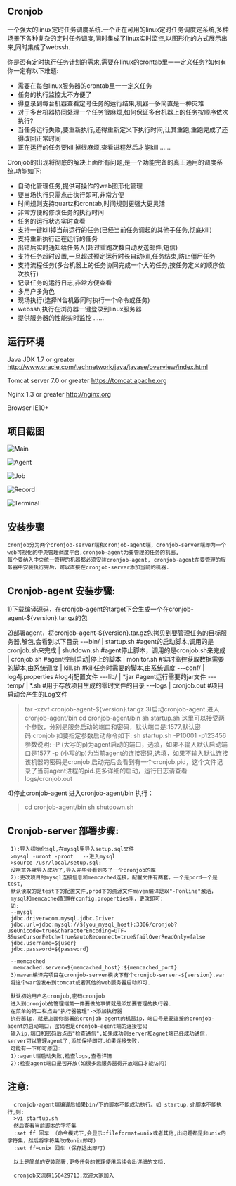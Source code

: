 ## Cronjob

    
一个强大的linux定时任务调度系统.一个正在可用的linux定时任务调度定系统,多种场景下各种复杂的定时任务调度,同时集成了linux实时监控,以图形化的方式展示出来,同时集成了webssh.

你是否有定时执行任务计划的需求,需要在linux的crontab里一一定义任务?如何有你一定有以下难题:
 -  需要在每台linux服务器的crontab里一一定义任务
 -  任务的执行监控太不方便了
 -  得登录到每台机器查看定时任务的运行结果,机器一多简直是一种灾难
 -  对于多台机器协同处理一个任务很麻烦,如何保证多台机器上的任务按顺序依次执行?
 -  当任务运行失败,要重新执行,还得重新定义下执行时间,让其重跑,重跑完成了还得改回正常时间
 -  正在运行的任务要kill掉很麻烦,查看进程然后才能kill
......

Cronjob的出现将彻底的解决上面所有问题,是一个功能完备的真正通用的调度系统.功能如下:
 -  自动化管理任务,提供可操作的web图形化管理
 -  要当场执行只需点击执行即可,非常方便
 -  时间规则支持quartz和crontab,时间规则更强大更灵活
 -  非常方便的修改任务的执行时间
 -  任务的运行状态实时查看
 -  支持一键kill掉当前运行的任务(已经当前任务调起的其他子任务,彻底kill)
 -  支持重新执行正在运行的任务
 -  出错后实时通知给任务人(超过重跑次数自动发送邮件,短信)
 -  支持任务超时设置,一旦超过预定运行时长自动kill,任务结束,防止僵尸任务
 -  支持流程任务(多台机器上的任务协同完成一个大的任务,按任务定义的顺序依次执行)
 -  记录任务的运行日志,非常方便查看
 -  多用户多角色
 -  现场执行(选择N台机器同时执行一个命令或任务)
 -  webssh,执行在浏览器一键登录到linux服务器
 -  提供服务器的性能实时监控
......
    
   

## 运行环境

Java JDK 1.7 or greater
http://www.oracle.com/technetwork/java/javase/overview/index.html

Tomcat server 7.0 or greater
https://tomcat.apache.org

Nginx 1.3 or greater
http://nginx.org

Browser 
IE10+
   
   
## 项目截图   

![Main](https://github.com/wolfboys/cronjob/blob/master/img/main.png)

![Agent](https://github.com/wolfboys/cronjob/blob/master/img/agent.png)

![Job](https://github.com/wolfboys/cronjob/blob/master/img/job.png)

![Record](https://github.com/wolfboys/cronjob/blob/master/img/record.png)

![Terminal](https://github.com/wolfboys/cronjob/blob/master/img/terminal.png)


  
## 安装步骤


    cronjob分为两个cronjob-server端和cronjob-agent端，cronjob-server端即为一个web可视化的中央管理调度平台,cronjob-agent为要管理的任务的机器,
    每个要纳入中央统一管理的机器都必须安装cronjob-agent, cronjob-agent在要管理的服务器中安装执行完后，可以直接在cronjob-server添加当前的机器.


## Cronjob-agent 安装步骤:


1)下载编译源码，在cronjob-agent的target下会生成一个在cronjob-agent-${version}.tar.gz的包

2)部署agent，将cronjob-agent-${version}.tar.gz包拷贝到要管理任务的目标服务器,解包,会看到以下目录
 ---bin/
     |  startup.sh         #agent的启动脚本,调用的是cronjob.sh来完成
     |  shutdown.sh        #agent停止脚本，调用的是cronjob.sh来完成
     |  cronjob.sh         #agent控制启动|停止的脚本
     |  monitor.sh         #实时监控获取数据需要的脚本,由系统调度
     |  kill.sh            #kill任务时需要的脚本,由系统调度
 ---conf/
     | log4j.properties    #log4j配置文件
 ---lib/
     | *.jar               #agent运行需要的jar文件
 ---temp/
     | *.sh                #用于存放项目生成的零时文件的目录
 ---logs
     | cronjob.out         #项目启动会产生的Log文件

 > tar -xzvf cronjob-agent-${version}.tar.gz
3)启动cronjob-agent 进入cronjob-agent/bin
 > cd cronjob-agent/bin
 > sh startup.sh
 这里可以接受两个参数，分别是服务启动的端口和密码，默认端口是:1577,默认密码:cronjob
 如要指定参数启动命令如下:
 > sh startup.sh -P10001 -p123456
 参数说明:
  -P (大写的p)为agent启动的端口，选填，如果不输入默认启动端口是1577
  -p (小写的p)为当前agent的连接密码,选填，如果不输入默认连接该机器的密码是cronjob
启动完后会看到有一个cronjob.pid，这个文件记录了当前agent进程的pid.更多详细的启动，运行日志请查看logs/cronjob.out

4)停止cronjob-agent 进入cronjob-agent/bin 执行：
  > cd cronjob-agent/bin
  > sh shutdown.sh

     
## Cronjob-server 部署步骤:


     1):导入初始化sql,在mysql里导入setup.sql文件
     >mysql -uroot -proot   --进入mysql
     >source /usr/local/setup.sql;
     没啥意外就导入成功了,导入完毕会看到多了一个cronjob的库
     2):更改项目的mysql连接信息和memcached连接，配置文件有两套，一个是pord一个是test,
     默认读取的是test下的配置文件,prod下的资源文件maven编译是以"-Ponline"激活，
     mysql和memcached配置在config.properties里，更改即可:
     如:
     --mysql
     jdbc.driver=com.mysql.jdbc.Driver
     jdbc.url=jdbc:mysql://${you_mysql_host}:3306/cronjob?useUnicode=true&characterEncoding=UTF-8&useCursorFetch=true&autoReconnect=true&failOverReadOnly=false
     jdbc.username=${user}
     jdbc.password=${password}
    
     --memcached
      memcached.server=${memcached_host}:${memcached_port}
     3)maven编译完项目在cronjob-server模块下有个cronjob-server-${version}.war
     将这个war包发布到tomcat或者其他的web服务器启动即可.
     
     默认初始用户名cronjob,密码cronjob
     进入到cronjob的管理端第一件要做的事情就是添加要管理的执行器.
     在菜单的第二栏点击"执行器管理"->添加执行器
     执行器ip，就是上面你部署的cronjob-agent的机器ip，端口号是要连接的cronjob-agent的启动端口，密码也是cronjob-agent端的连接密码
     输入ip,端口和密码后点击"检查通信",如果成功则server和agnet端已经成功通信，server可以管理agent了,添加保持即可.如果连接失败，
     可能有一下即可原因:
     1):agent端启动失败,检查logs,查看详情
     2):检查agent端口是否开放(如很多云服务器得开放端口才能访问)
  
## 注意:
      cronjob-agent端编译后如果bin/下的脚本不能成功执行。如 startup.sh脚本不能执行,则:
      >vi startup.sh
      然后查看当前脚本的字符集
      :set ff 回车 （命令模式下,会显示:fileformat=unix或者其他,出问题都是非unix的字符集，然后将字符集改成unix即可)
      :set ff=unix 回车 (保存退出即可)
    
      以上是简单的安装部署,更多任务的管理使用后续会出详细的文档.
      
      cronjob交流群156429713,欢迎大家加入
        
    
    
    
